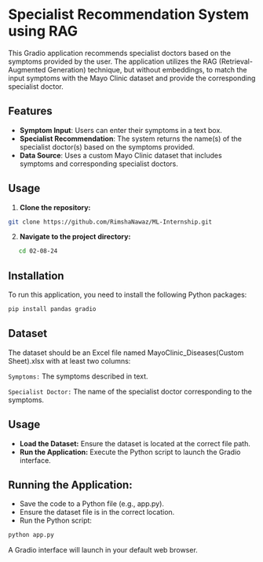 # Specialist Recommendation System using RAG

This Gradio application recommends specialist doctors based on the symptoms provided by the user. The application utilizes the RAG (Retrieval-Augmented Generation) technique, but without embeddings, to match the input symptoms with the Mayo Clinic dataset and provide the corresponding specialist doctor.

## Features

- **Symptom Input**: Users can enter their symptoms in a text box.
- **Specialist Recommendation**: The system returns the name(s) of the specialist doctor(s) based on the symptoms provided.
- **Data Source**: Uses a custom Mayo Clinic dataset that includes symptoms and corresponding specialist doctors.

## Usage

1. **Clone the repository:**
  ``` bash 
git clone https://github.com/RimshaNawaz/ML-Internship.git
```

2.  **Navigate to the project directory:**
```bash
   cd 02-08-24
```
## Installation

To run this application, you need to install the following Python packages:

```bash
pip install pandas gradio
```

## Dataset

The dataset should be an Excel file named MayoClinic_Diseases(Custom Sheet).xlsx with at least two columns:

`Symptoms:` The symptoms described in text.

`Specialist Doctor:` The name of the specialist doctor corresponding to the symptoms.

## Usage

- **Load the Dataset:** Ensure the dataset is located at the correct file path.
- **Run the Application:** Execute the Python script to launch the Gradio interface.

## Running the Application:

- Save the code to a Python file (e.g., app.py).
- Ensure the dataset file is in the correct location.
- Run the Python script:
```bash
python app.py
```
A Gradio interface will launch in your default web browser.